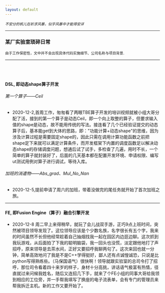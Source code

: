 ```yaml
---
layout: default
---
```

<small>*不安分的帆儿在祈求风暴，似乎风暴中才能得安详*</small>

* * *

### 某厂实验室琐碎日常
<small>由于工作保密性，文中并不会出现具体代码实施细节、公司名称与项目背景.</small>

* * *
<br/>
<br/>

#### DSL, 即动态shape算子开发 ####

###### 第一个算子——Ceil ######
+ 2020-12-2,首周工作，匆匆看了两眼TBE算子开发的培训视频就被小组大哥分配了活，接到的第一个算子是动态Ceil，即一个向上取整的算子，但要求输入值的shape是动态，故不能用传统的写法。接连看了几个已经验证提交的动态算子后，基本能get到大体的思路，即："功能计算+动态shape"的思维，因为涉及计算过程是需要固定shape的，因此只需在调用计算功能函数之前把shape定下来就可以满足计算条件，而开发框架下内置的调度函数足以解决动态shape的存储调度问题，想通后试了试手，多检查了几遍，用时不长，一个简单的算子就封装好了，后面的几天基本都在配置开发环境、申请权限、编写ut测试用例对算子进行调试，等待入库。

###### 加班的消遣物——Abs_grad、Mul_No_Nan ######
+ 2020-12-5,提前申请了周六的加班，带着没做完的尾任务就开始了首次加班之旅。

---
#### FE, 即Fusion Engine（算子）融合引擎开发 ####
+ 2020-12-8 周二早上来得稍早，就玩了会儿战双手游，正巧9点上班时间，突然被项目领导发现了。这位领导应该是个少数名族，名字很长有五个字，我来的时间虽然不长但他经常趁着自己抽烟找我一起在园区内边逛边聊。这次抓到我玩游戏，从后面拍了下我的聪明脑袋，我一回头也没慌，淡定跟他地打了声招呼，原来领导是去茶水间，正好又要招呼我聊两句了。这次来回也就一分钟，简单高效地问了我是不是C++学得挺好，鄙人还有点诚惶诚恐，只说是比python写得熟练些。（马保国语气）很快啊！领导就跟实验室的总司令打了招呼，那位司令看着四十来岁的样子，身材十分高挑，讲话语气极富有热情，径直就过来问候我姓名，随后又连招几下手，就来了个FE小组的同事大哥给我领到相应的工位旁，并一手帮我填写了换座的电子流表单，会有专门的管理员来帮我拆迁主机。新的工作又要开始了。

